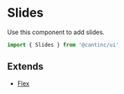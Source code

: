 # Slides

Use this component to add slides.

```typescript
import { Slides } from '@cantinc/ui'
```

## Extends

- [Flex](/layout/flex)
